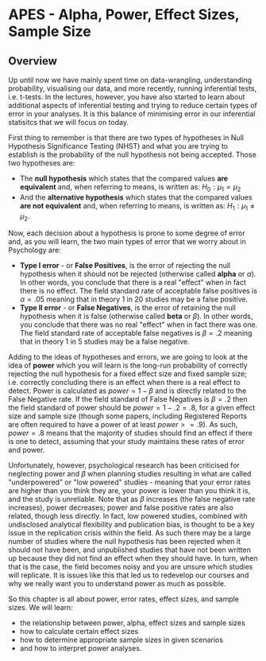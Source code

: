 
# APES - Alpha, Power, Effect Sizes, Sample Size

## Overview

Up until now we have mainly spent time on data-wrangling, understanding probability, visualising our data, and more recently, running inferential tests, i.e. t-tests. In the lectures, however, you have also started to learn about additional aspects of inferential testing and trying to reduce certain types of error in your analyses. It is this balance of minimising error in our inferential statisitcs that we will focus on today. 

First thing to remember is that there are two types of hypotheses in Null Hypothesis Significance Testing (NHST) and what you are trying to establish is the probability of the null hypothesis not being accepted. Those two hypotheses are:

* The **null hypothesis** which states that the compared values **are equivalent** and, when referring to means, is written as: $H_0: \mu_1 = \mu_2$ 
* And the **alternative hypothesis** which states that the compared values **are not equivalent** and, when referring to means, is written as: $H_1: \mu_1 \ne \mu_2$.

Now, each decision about a hypothesis is prone to some degree of error and, as you will learn, the two main types of error that we worry about in Psychology are:

* **Type I error** - or **False Positives**, is the error of rejecting the null hypothesis when it should not be rejected (otherwise called **alpha** or $\alpha$). In other words, you conclude that there is a real "effect" when in fact there is no effect. The field standard rate of acceptable false positives is $\alpha = .05$ meaning that in theory 1 in 20 studies may be a false positive.
* **Type II error** - or **False Negatives**, is the error of retaining the null hypothesis when it is false (otherwise called **beta** or $\beta$). In other words, you conclude that there was no real "effect" when in fact there was one. The field standard rate of acceptable false negatives is $\beta = .2$ meaning that in theory 1 in 5 studies may be a false negative. 

Adding to the ideas of hypotheses and errors, we are going to look at the idea of **power** which you will learn is the long-run probability of correctly rejecting the null hypothesis for a fixed effect size and fixed sample size; i.e. correctly concluding there is an effect when there is a real effect to detect. Power is calculated as $power = 1-\beta$ and is directly related to the False Negative rate. If the field standard of False Negatives is $\beta = .2$ then the field standard of power should be $power = 1 - .2 = .8$, for a given effect size and sample size (though some papers, including Registered Reports are often required to have a power of at least $power >= .9$). As such, $power = .8$ means that the majority of studies should find an effect if there is one to detect, assuming that your study maintains these rates of error and power.

Unfortunately, however, psychological research has been criticised for neglecting power and $\beta$ when planning studies resulting in what are called "underpowered" or "low powered" studies - meaning that your error rates are higher than you think they are, your power is lower than you think it is, and the study is unreliable. Note that as $\beta$ increases (the false negative rate increases), power decreases; power and false positive rates are also related, though less directly. In fact, low powered studies, combined with undisclosed analytical flexibility and publication bias, is thought to be a key issue in the replication crisis within the field. As such there may be a large number of studies where the null hypothesis has been rejected when it should not have been, and unpublished studies that have not been written up because they did not find an effect when they should have. In turn, when that is the case, the field becomes noisy and you are unsure which studies will replicate.  It is issues like this that led us to redevelop our courses and why we really want you to understand power as much as possible.

So this chapter is all about power, error rates, effect sizes, and sample sizes. We will learn:

* the relationship between power, alpha, effect sizes and sample sizes
* how to calculate certain effect sizes
* how to determine appropriate sample sizes in given scenarios
* and how to interpret power analyses.

